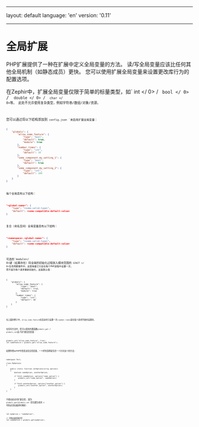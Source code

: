 * * *

layout: default language: 'en' version: '0.11'

* * *

# 全局扩展

PHP扩展提供了一种在扩展中定义全局变量的方法。 读/写全局变量应该比任何其他全局机制（如静态成员）更快。 您可以使用扩展全局变量来设置更改库行为的配置选项。

在Zephir中，扩展全局变量仅限于简单的标量类型，如` int </ 0> / <code> bool </ 0> / <code> double </ 0> / <code> char </ 0>等。 此处不允许使用复杂类型，例如字符串/数组/对象/资源。</p>

<p>您可以通过将以下结构添加到<code> config.json `来启用扩展全局变量：

```json
{
    "globals": {
        "allow_some_feature": {
            "type": "bool",
            "default": true,
            "module": true
        },
        "number_times": {
            "type": "int",
            "default": 10
        },
        "some_component.my_setting_1": {
            "type": "bool",
            "default": true
        },
        "some_component.my_setting_2": {
            "type": "int",
            "default": 100
        }
    }
}
```

每个全局具有以下结构：

```json
"<global-name>": {
    "type": "<some-valid-type>",
    "default": <some-compatible-default-value>
}
```

复合（命名空间）全局变量具有以下结构：

```json
"<namespace>.<global-name>": {
    "type": "<some-valid-type>",
    "default": <some-compatible-default-value>
}
```

可选的`module</ 0>键（如果存在）将全局的初始化过程放入模块范围的<code> GINIT </ 0>生命周期事件中，这意味着它只会在每个PHP进程中设置一次， 而不是为每个请求重新初始化，这是默认值：</p>

<pre><code class="json">{
    "globals": {
        "allow_some_feature": {
            "type": "bool",
            "default": true,
            "module": true
        },
        "number_times": {
            "type": "int",
            "default": 10
        }
    }
}
`</pre> 

在上面的例子中，`allow_some_feature`在启动时只设置一次;`number_times`是在每个请求开始时设置的。

在任何方法中，您可以使用内置函数` globals_get ` / ` globals_set `读/写扩展全局变量：

```zephir
globals_set("allow_some_feature", true);
let someFeature = globals_get("allow_some_feature");
```

如果你想从PHP中改变这些全局变量，一个好的选择是包含一个针对这个的方法:

```zephir
namespace Test;

class MyOptions
{

    public static function setOptions(array options)
    {
        boolean someOption, anotherOption;

        if fetch someOption, options["some_option"] {
            globals_set("some_option", someOption);
        }

        if fetch anotherOption, options["another_option"] {
            globals_set("another_option", anotherOption);
        }
    }
}
```

不能动态访问扩展全局, 因为 `globals_get`/`globals_set` 优化器生成的 c 代码必须在编译时解析:

```zephir
let myOption = "someOption";

// 将抛出编译器异常
let someOption = globals_get(myOption);
```